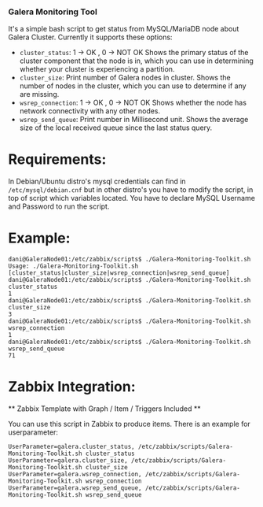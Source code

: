 ### Galera Monitoring Tool
It's a simple bash script to get status from MySQL/MariaDB node about Galera Cluster.
Currently it supports these options:
- `cluster_status`: 1 -> OK , 0 -> NOT OK
Shows the primary status of the cluster component that the node is in, which you can use in determining whether your cluster is experiencing a partition.
- `cluster_size`: Print number of Galera nodes in cluster.
Shows the number of nodes in the cluster, which you can use to determine if any are missing.
- `wsrep_connection`: 1 -> OK , 0 -> NOT OK
Shows whether the node has network connectivity with any other nodes.
- `wsrep_send_queue`: Print number in Millisecond unit.
Shows the average size of the local received queue since the last status query.

# Requirements:
In Debian/Ubuntu distro's mysql credentials can find in `/etc/mysql/debian.cnf` but in other distro's you have to modify the script, in top of script which variables located. You have to declare MySQL Username and Password to run the script.

# Example:

```
dani@GaleraNode01:/etc/zabbix/scripts$ ./Galera-Monitoring-Toolkit.sh 
Usage: ./Galera-Monitoring-Toolkit.sh [cluster_status|cluster_size|wsrep_connection|wsrep_send_queue]
dani@GaleraNode01:/etc/zabbix/scripts$ ./Galera-Monitoring-Toolkit.sh cluster_status
1
dani@GaleraNode01:/etc/zabbix/scripts$ ./Galera-Monitoring-Toolkit.sh cluster_size
3
dani@GaleraNode01:/etc/zabbix/scripts$ ./Galera-Monitoring-Toolkit.sh wsrep_connection
1
dani@GaleraNode01:/etc/zabbix/scripts$ ./Galera-Monitoring-Toolkit.sh wsrep_send_queue
71

```

# Zabbix Integration:
** Zabbix Template with Graph / Item / Triggers Included **

You can use this script in Zabbix to produce items. There is an example for userparameter:

```
UserParameter=galera.cluster_status, /etc/zabbix/scripts/Galera-Monitoring-Toolkit.sh cluster_status
UserParameter=galera.cluster_size, /etc/zabbix/scripts/Galera-Monitoring-Toolkit.sh cluster_size  
UserParameter=galera.wsrep_connection, /etc/zabbix/scripts/Galera-Monitoring-Toolkit.sh wsrep_connection
UserParameter=galera.wsrep_send_queue, /etc/zabbix/scripts/Galera-Monitoring-Toolkit.sh wsrep_send_queue

```
